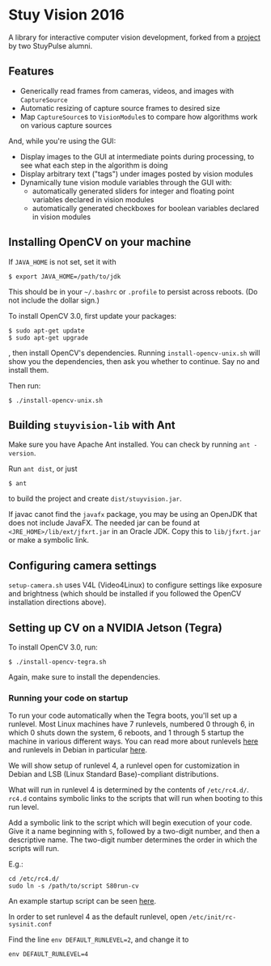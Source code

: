 Stuy Vision 2016
================

A library for interactive computer vision development, forked from a
[project](https://github.com/ChesleyTan/java-vision-gui) by two StuyPulse alumni.

## Features
- Generically read frames from cameras, videos, and images with `CaptureSource`
- Automatic resizing of capture source frames to desired size
- Map `CaptureSource`s to `VisionModule`s to compare how algorithms work on various capture sources

And, while you're using the GUI:
- Display images to the GUI at intermediate points during processing, to see what each step in the algorithm is doing
- Display arbitrary text ("tags") under images posted by vision modules
- Dynamically tune vision module variables through the GUI with:
    - automatically generated sliders for integer and floating point variables declared in vision modules
    - automatically generated checkboxes for boolean variables declared in vision modules

## Installing OpenCV on your machine

If `JAVA_HOME` is not set, set it with

```
$ export JAVA_HOME=/path/to/jdk
```

This should be in your `~/.bashrc` or `.profile` to persist across
reboots. (Do not include the dollar sign.)

To install OpenCV 3.0, first update your packages:

```
$ sudo apt-get update
$ sudo apt-get upgrade
```

, then install OpenCV's dependencies. Running `install-opencv-unix.sh`
will show you the dependencies, then ask you whether to continue. Say
no and install them.

Then run:

```
$ ./install-opencv-unix.sh
```

## Building `stuyvision-lib` with Ant
Make sure you have Apache Ant installed. You can check
by running `ant -version`.

Run `ant dist`, or just

```
$ ant
```

to build the project and create `dist/stuyvision.jar`.

If javac canot find the `javafx` package,
you may be using an OpenJDK that does not include JavaFX. The
needed jar can be found at `<JRE_HOME>/lib/ext/jfxrt.jar` in
an Oracle JDK. Copy this to `lib/jfxrt.jar` or make a symbolic
link.

## Configuring camera settings

`setup-camera.sh` uses V4L (Video4Linux) to configure settings
like exposure and brightness (which should be installed
if you followed the OpenCV installation directions above).

## Setting up CV on a NVIDIA Jetson (Tegra)

To install OpenCV 3.0, run:

```
$ ./install-opencv-tegra.sh
```

Again, make sure to install the dependencies.

### Running your code on startup

To run your code automatically when the Tegra boots, you'll set up a
runlevel. Most Linux machines have 7 runlevels, numbered 0 through 6,
in which 0 shuts down the system, 6 reboots, and 1 through 5 startup
the machine in various different ways. You can read more about runlevels
[here](https://en.wikipedia.org/wiki/Runlevel) and
runlevels in Debian in particular [here](https://wiki.debian.org/RunLevel).

We will show setup of runlevel 4, a runlevel open for customization in Debian
and LSB (Linux Standard Base)-compliant distributions.

What will run in runlevel 4 is determined by the contents of `/etc/rc4.d/`.
`rc4.d` contains symbolic links to the scripts that will run when booting to
this run level.

Add a symbolic link to the script which will begin execution of your code.
Give it a name beginning with `S`, followed by a two-digit number,
and then a descriptive name. The two-digit number determines the order in
which the scripts will run.

E.g.:

```
cd /etc/rc4.d/
sudo ln -s /path/to/script S80run-cv
```

An example startup script can be seen [here](https://github.com/Team694/stuy-vision-2016/blob/master/run-cv.sh).

In order to set runlevel 4 as the default runlevel, open
`/etc/init/rc-sysinit.conf`

Find the line `env DEFAULT_RUNLEVEL=2`, and change it to

```
env DEFAULT_RUNLEVEL=4
```
